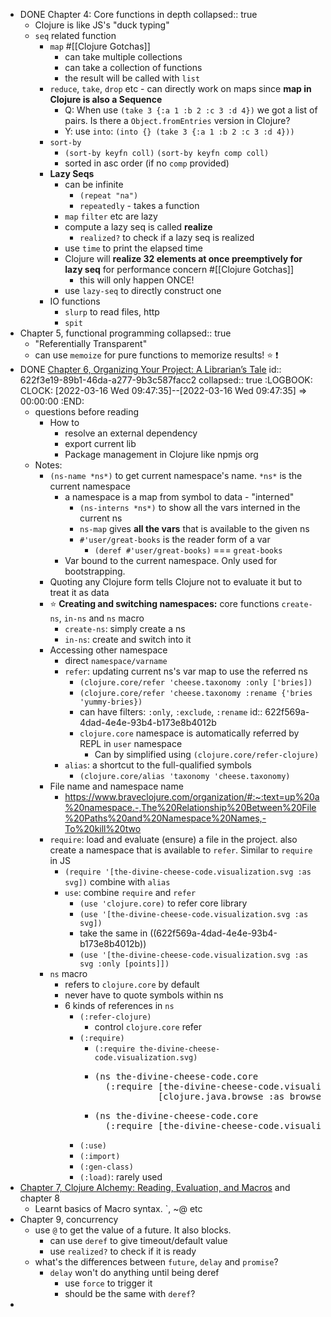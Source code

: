- DONE Chapter 4: Core functions in depth
  collapsed:: true
	- Clojure is like JS's "duck typing"
	- `seq` related function
		- `map` #[[Clojure Gotchas]]
			- can take multiple collections
			- can take a collection of functions
			- the result will be called with `list`
		- `reduce`, `take`, `drop` etc - can directly work on maps since **map in Clojure is also a Sequence**
			- Q: When use `(take 3 {:a 1 :b 2 :c 3 :d 4})` we got a list of pairs. Is there a `Object.fromEntries` version in Clojure?
			- Y: use `into`: `(into {} (take 3 {:a 1 :b 2 :c 3 :d 4}))`
		- `sort-by`
			- `(sort-by keyfn coll)` `(sort-by keyfn comp coll)`
			- sorted in asc order (if no `comp` provided)
		- **Lazy Seqs**
			- can be infinite
				- `(repeat "na")`
				- `repeatedly` - takes a function
			- `map` `filter` etc are lazy
			- compute a lazy seq is called **realize**
				- `realized?` to check if a lazy seq is realized
			- use `time` to print the elapsed time
			- Clojure will **realize 32 elements at once preemptively for lazy seq** for performance concern #[[Clojure Gotchas]]
				- this will only happen ONCE!
			- use `lazy-seq` to directly construct one
		- IO functions
			- `slurp` to read files, http
			- `spit`
- Chapter 5, functional programming
  collapsed:: true
	- "Referentially Transparent"
	- can use `memoize` for pure functions to memorize results! ⭐ ❗
- DONE [Chapter 6, Organizing Your Project: A Librarian’s Tale](https://www.braveclojure.com/organization/)
  id:: 622f3e19-89b1-46da-a277-9b3c587facc2
  collapsed:: true
  :LOGBOOK:
  CLOCK: [2022-03-16 Wed 09:47:35]--[2022-03-16 Wed 09:47:35] =>  00:00:00
  :END:
	- questions before reading
		- How to
			- resolve an external dependency
			- export current lib
			- Package management in Clojure like npmjs org
	- Notes:
		- `(ns-name *ns*)` to get current namespace's name. `*ns*` is the current namespace
			- a namespace is a map from symbol to data - "interned"
				- `(ns-interns *ns*)` to show all the vars interned in the current ns
				- `ns-map` gives **all the vars**  that is available to the given ns
				- `#'user/great-books` is the reader form of a var
					- `(deref #'user/great-books)` === `great-books`
			- Var bound to the current namespace. Only used for bootstrapping.
		- Quoting any Clojure form tells Clojure not to evaluate it but to treat it as data
		- ⭐ **Creating and switching namespaces:** core functions `create-ns`, `in-ns` and `ns` macro
			- `create-ns`: simply create a ns
			- `in-ns`: create and switch into it
		- Accessing other namespace
			- direct `namespace/varname`
			- `refer`: updating current ns's var map to use the referred ns
				- `(clojure.core/refer 'cheese.taxonomy :only ['bries])`
				- `(clojure.core/refer 'cheese.taxonomy :rename {'bries 'yummy-bries})`
				- can have filters: `:only`, `:exclude`, `:rename`
				  id:: 622f569a-4dad-4e4e-93b4-b173e8b4012b
				- `clojure.core` namespace is automatically referred by REPL in `user` namespace
					- Can by simplified using `(clojure.core/refer-clojure)`
			- `alias`: a shortcut to the full-qualified symbols
				- `(clojure.core/alias 'taxonomy 'cheese.taxonomy)`
		- File name and namespace name
			- https://www.braveclojure.com/organization/#:~:text=up%20a%20namespace.-,The%20Relationship%20Between%20File%20Paths%20and%20Namespace%20Names,-To%20kill%20two
		- `require`: load and evaluate (ensure) a file in the project. also create a namespace that is available to `refer`. Similar to `require` in JS
			- `(require '[the-divine-cheese-code.visualization.svg :as svg])` combine with `alias`
			- `use`: combine `require` and `refer`
				- `(use 'clojure.core)` to refer core library
				- `(use '[the-divine-cheese-code.visualization.svg :as svg])`
				- take the same in ((622f569a-4dad-4e4e-93b4-b173e8b4012b))
				- `(use '[the-divine-cheese-code.visualization.svg :as svg :only [points]])`
		- `ns` macro
			- refers to `clojure.core` by default
			- never have to quote symbols within ns
			- 6 kinds of references in `ns`
				- `(:refer-clojure)`
					- control `clojure.core` refer
				- `(:require)`
					- `(:require the-divine-cheese-code.visualization.svg)`
					- <pre>(ns the-divine-cheese-code.core
					    (:require [the-divine-cheese-code.visualization.svg :as svg]
					              [clojure.java.browse :as browse]))</pre>
					- <pre>(ns the-divine-cheese-code.core
					    (:require [the-divine-cheese-code.visualization.svg :refer [points]]))
					  </pre>
				- `(:use)`
				- `(:import)`
				- `(:gen-class)`
				- `(:load)`: rarely used
- [Chapter 7, Clojure Alchemy: Reading, Evaluation, and Macros](https://www.braveclojure.com/read-and-eval/) and chapter 8
	- Learnt basics of Macro syntax. \`, \~@ etc
- Chapter 9, concurrency
	- use `@` to get the value of a future. It also blocks.
		- can use `deref` to give timeout/default value
		- use `realized?` to check if it is ready
	- what's the differences between `future`, `delay` and `promise`?
		- `delay` won't do anything until being deref
			- use `force` to trigger it
			- should be the same with `deref`?
-